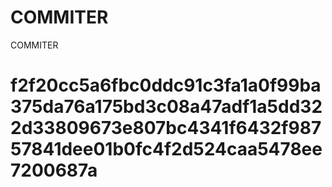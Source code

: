 # COMMITER
COMMITER






# f2f20cc5a6fbc0ddc91c3fa1a0f99ba375da76a175bd3c08a47adf1a5dd322d33809673e807bc4341f6432f98757841dee01b0fc4f2d524caa5478ee7200687a
